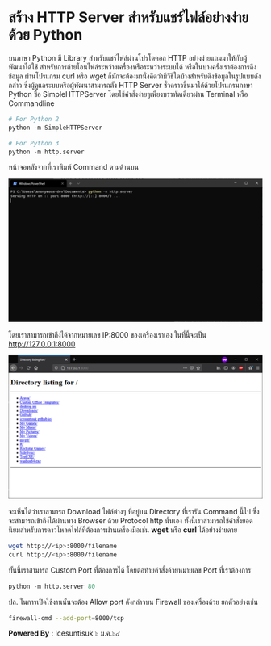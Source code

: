 # สร้าง HTTP Server สำหรับแชร์ไฟล์อย่างง่ายด้วย Python

บนภาษา Python มี Library สำหรับแชร์ไฟล์ผ่านโปรโตคอล HTTP อย่างง่ายแถมมาให้กับผู้พัฒนาได้ใช้ สำหรับการถ่ายโอนไฟล์ระหว่างเครื่องหรือระหว่างระบบได้ หรือในบางครั้งเราต้องการดึงข้อมูล ผ่านโปรแกรม curl หรือ wget ก็มักจะต้องมานั่งคิดว่ามีวิธีใดบ้างสำหรับดึงข้อมูลในรูปแบบดังกล่าว ซึ่งผู้ดูแลระบบหรือผู้พัฒนาสามารถตั้ง HTTP Server ชั่วคราวขึ้นมาได้ด้วยโปรแกรมภาษา Python ชื่อ SimpleHTTPServer โดยใช้คำสั่งง่ายๆเพียงบรรทัดเดียวผ่าน Terminal หรือ Commandline  

```python
# For Python 2
python -m SimpleHTTPServer
```

```python
# For Python 3
python -m http.server 
```
หน้าจอหลังจากที่เราพิมพ์ Command ตามด้านบน 

![](/KB/img/httpserver1.png)

โดยเราสามารถเข้าถึงได้จากหมายเลข IP:8000  ของเครื่องเราเอง ในที่นี้จะเป็น http://127.0.0.1:8000 

![](/KB/img/httpserver2.png)

จะเห็นได้ว่าเราสามารถ Download ไฟล์ต่างๆ ที่อยู่บน Directory ที่เรารัน Command นี้ไป ซึ่งจะสามารถเข้าถึงได้ผ่านทาง Browser ด้วย Protocol http นั่นเอง ทั้งนี้เราสามารถใช้คำสั่งยอดนิยมสำหรับการดาวโหลดไฟล์ที่ต้องการผ่านเครื่องมือเช่น **wget** หรือ **curl** ได้อย่างง่ายดาย 

```bash
wget http://<ip>:8000/filename
curl http://<ip>:8000/filename
```

ทั้นนี้เราสามารถ Custom Port ที่ต้องการได้ โดยต่อท้ายคำสั่งด้วยหมายเลข Port ที่เราต้องการ

```python
python -m http.server 80 
```

ปล. ในการเปิดใช้งานนั้นจะต้อง Allow port ดังกล่าวบน Firewall ของเครื่องด้วย ยกตัวอย่างเช่น 

```bash
firewall-cmd --add-port=8000/tcp
```

**Powered By** : 
Icesuntisuk 
๖ ม.ค.๖๔